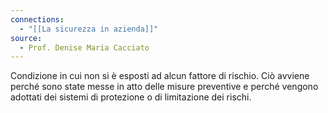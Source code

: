 ```yaml
---
connections:
  - "[[La sicurezza in azienda]]"
source:
  - Prof. Denise Maria Cacciato
---
```

Condizione in cui non si è esposti ad alcun fattore di rischio.
Ciò avviene perché sono state messe in atto delle misure preventive e perché vengono adottati dei sistemi di protezione o di limitazione dei rischi.
